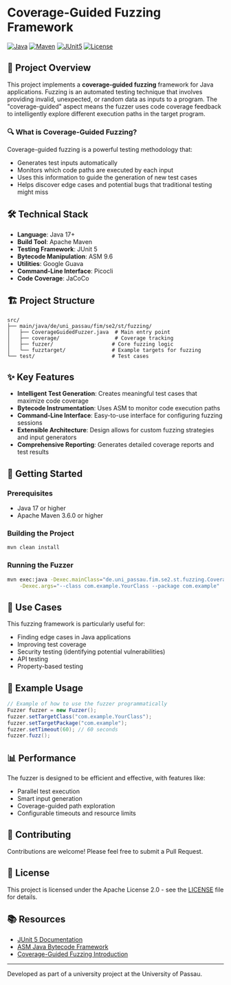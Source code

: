 # Coverage-Guided Fuzzing Framework

[![Java](https://img.shields.io/badge/Java-17%2B-007396?logo=java)](https://www.java.com/)
[![Maven](https://img.shields.io/badge/Maven-C71A36?logo=apache-maven)](https://maven.apache.org/)
[![JUnit5](https://img.shields.io/badge/JUnit5-25A162?logo=junit5)](https://junit.org/junit5/)
[![License](https://img.shields.io/badge/License-Apache%202.0-blue.svg)](https://opensource.org/licenses/Apache-2.0)

## 🚀 Project Overview

This project implements a **coverage-guided fuzzing** framework for Java applications. Fuzzing is an automated testing technique that involves providing invalid, unexpected, or random data as inputs to a program. The "coverage-guided" aspect means the fuzzer uses code coverage feedback to intelligently explore different execution paths in the target program.

### 🔍 What is Coverage-Guided Fuzzing?

Coverage-guided fuzzing is a powerful testing methodology that:
- Generates test inputs automatically
- Monitors which code paths are executed by each input
- Uses this information to guide the generation of new test cases
- Helps discover edge cases and potential bugs that traditional testing might miss

## 🛠️ Technical Stack

- **Language**: Java 17+
- **Build Tool**: Apache Maven
- **Testing Framework**: JUnit 5
- **Bytecode Manipulation**: ASM 9.6
- **Utilities**: Google Guava
- **Command-Line Interface**: Picocli
- **Code Coverage**: JaCoCo

## 🏗️ Project Structure

```
src/
├── main/java/de/uni_passau/fim/se2/st/fuzzing/
│   ├── CoverageGuidedFuzzer.java  # Main entry point
│   ├── coverage/                  # Coverage tracking
│   ├── fuzzer/                   # Core fuzzing logic
│   └── fuzztarget/               # Example targets for fuzzing
└── test/                         # Test cases
```

## ✨ Key Features

- **Intelligent Test Generation**: Creates meaningful test cases that maximize code coverage
- **Bytecode Instrumentation**: Uses ASM to monitor code execution paths
- **Command-Line Interface**: Easy-to-use interface for configuring fuzzing sessions
- **Extensible Architecture**: Design allows for custom fuzzing strategies and input generators
- **Comprehensive Reporting**: Generates detailed coverage reports and test results

## 🚀 Getting Started

### Prerequisites

- Java 17 or higher
- Apache Maven 3.6.0 or higher

### Building the Project

```bash
mvn clean install
```

### Running the Fuzzer

```bash
mvn exec:java -Dexec.mainClass="de.uni_passau.fim.se2.st.fuzzing.CoverageGuidedFuzzer" \
    -Dexec.args="--class com.example.YourClass --package com.example"
```

## 🎯 Use Cases

This fuzzing framework is particularly useful for:
- Finding edge cases in Java applications
- Improving test coverage
- Security testing (identifying potential vulnerabilities)
- API testing
- Property-based testing

## 🧪 Example Usage

```java
// Example of how to use the fuzzer programmatically
Fuzzer fuzzer = new Fuzzer();
fuzzer.setTargetClass("com.example.YourClass");
fuzzer.setTargetPackage("com.example");
fuzzer.setTimeout(60); // 60 seconds
fuzzer.fuzz();
```

## 📊 Performance

The fuzzer is designed to be efficient and effective, with features like:
- Parallel test execution
- Smart input generation
- Coverage-guided path exploration
- Configurable timeouts and resource limits

## 🤝 Contributing

Contributions are welcome! Please feel free to submit a Pull Request.

## 📄 License

This project is licensed under the Apache License 2.0 - see the [LICENSE](LICENSE) file for details.

## 📚 Resources

- [JUnit 5 Documentation](https://junit.org/junit5/)
- [ASM Java Bytecode Framework](https://asm.ow2.io/)
- [Coverage-Guided Fuzzing Introduction](https://llvm.org/docs/LibFuzzer.html#fuzz-target)

---

Developed as part of a university project at the University of Passau.